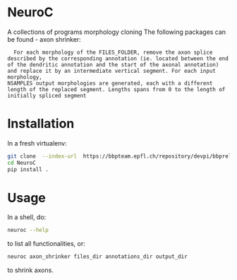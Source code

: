 # NeuroC

A collections of programs morphology cloning
  The following packages can be found
    - axon shrinker:

      For each morphology of the FILES_FOLDER, remove the axon splice described by the corresponding annotation (ie. located between the end of the dendritic annotation and the start of the axonal annotation) and replace it by an intermediate vertical segment. For each input morphology,
    NSAMPLES output morphologies are generated, each with a different length of the replaced segment. Lengths spans from 0 to the length of initially spliced segment


# Installation

In a fresh virtualenv:
```bash
git clone  --index-url  https://bbpteam.epfl.ch/repository/devpi/bbprelman/dev/+simple/ ssh://bbpcode.epfl.ch/nse/NeuroC
cd NeuroC
pip install .
```

# Usage
In a shell, do:

```bash
neuroc --help
```
to list all functionalities, or:


```bash
neuroc axon_shrinker files_dir annotations_dir output_dir
```
to shrink axons.
